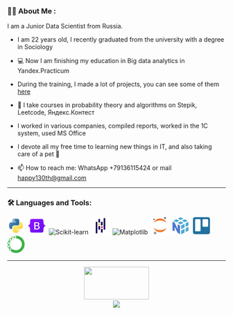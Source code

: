 
### :woman_technologist: About Me :

I am a Junior Data Scientist from Russia.

- I am 22 years old, I recently graduated from the university with a degree in Sociology

- 💻 Now I am finishing my education in Big data analytics in Yandex.Practicum

- During the training, I made a lot of projects, you can see some of them [here](https://github.com/HappyDari/Yandex.Practicum)

- 📖 I take courses in probability theory and algorithms on Stepik, Leetcode, Яндекс.Контест

- I worked in various companies, compiled reports, worked in the 1C system, used MS Office

- I devote all my free time to learning new things in IT, and also taking care of a pet  :fox_face:

- 📫  How to reach me: WhatsApp +79136115424 or mail happy130th@gmail.com

---

### 🛠️ Languages and Tools:

<img src="https://raw.githubusercontent.com/devicons/devicon/1119b9f84c0290e0f0b38982099a2bd027a48bf1/icons/python/python-original.svg" title="Python" alt="Python" width="40" height="40"/>&nbsp;
<img src="https://raw.githubusercontent.com/devicons/devicon/1119b9f84c0290e0f0b38982099a2bd027a48bf1/icons/bootstrap/bootstrap-original.svg" title="Bootstrap" alt="Bootstrap" width="40" height="40"/>&nbsp;
<img src="https://upload.wikimedia.org/wikipedia/commons/thumb/0/05/Scikit_learn_logo_small.svg/260px-Scikit_learn_logo_small.svg.png" title="Scikit-learn" alt="Scikit-learn" width="40" height="40"/>&nbsp;
<img src="https://raw.githubusercontent.com/devicons/devicon/1119b9f84c0290e0f0b38982099a2bd027a48bf1/icons/pandas/pandas-original.svg" title="Pandas" alt="Pandas" width="40" height="40"/>&nbsp;
<img src="https://upload.wikimedia.org/wikipedia/commons/thumb/8/84/Matplotlib_icon.svg/180px-Matplotlib_icon.svg.png?20150311090915" title="Matplotlib" alt="Matplotlib" width="40" height="40"/>&nbsp;
<img src="https://raw.githubusercontent.com/devicons/devicon/1119b9f84c0290e0f0b38982099a2bd027a48bf1/icons/jupyter/jupyter-original.svg" title="Jupyter" alt="Jupyter" width="40" height="40"/>&nbsp;
<img src="https://raw.githubusercontent.com/devicons/devicon/1119b9f84c0290e0f0b38982099a2bd027a48bf1/icons/numpy/numpy-original.svg" title="Numpy" alt="Numpy" width="40" height="40"/>&nbsp;
<img src="https://raw.githubusercontent.com/devicons/devicon/1119b9f84c0290e0f0b38982099a2bd027a48bf1/icons/trello/trello-plain.svg" title="Trello" alt="Trello" width="40" height="40"/>&nbsp;
<img src="https://raw.githubusercontent.com/devicons/devicon/1119b9f84c0290e0f0b38982099a2bd027a48bf1/icons/anaconda/anaconda-original.svg" title="Anaconda" alt="Anaconda" width="40" height="40"/>&nbsp;

---

<div align="center">
  <img src="https://media.giphy.com/media/aNqEFrYVnsS52/giphy.gif" width="150" height="75"/>
</div>

<div align="center">
  <a href="https://t.me/happy_db">
    <img src="https://img.shields.io/badge/Telegram-blue?logo=telegram&logoColor=white"/>
  </a>
  
  <div id="badges" align="center">
    <img src="https://komarev.com/ghpvc/?username=HappyDari&style=flat-square&color=blue" alt=""/>
